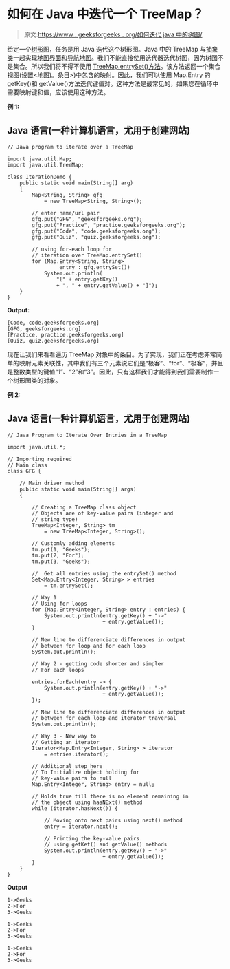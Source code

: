 # 如何在 Java 中迭代一个 TreeMap？

> 原文:[https://www . geeksforgeeks . org/如何迭代 java 中的树图/](https://www.geeksforgeeks.org/how-to-iterate-over-a-treemap-in-java/)

给定一个[树形图](https://www.geeksforgeeks.org/treemap-in-java/)，任务是用 Java 迭代这个树形图。Java 中的 TreeMap 与[抽象类](https://www.geeksforgeeks.org/abstract-classes-in-java/)一起实现[地图界面](https://www.geeksforgeeks.org/map-interface-java-examples/)和[导航地图](https://www.geeksforgeeks.org/navigablemap-interface-in-java-with-example/)。我们不能直接使用迭代器迭代树图，因为树图不是集合。所以我们将不得不使用 [TreeMap.entrySet()方法](https://www.geeksforgeeks.org/treemap-entryset-method-in-java/)。该方法返回一个集合视图(设置<地图)。条目>)中包含的映射。因此，我们可以使用 Map.Entry 的 getKey()和 getValue()方法迭代键值对。这种方法是最常见的，如果您在循环中需要映射键和值，应该使用这种方法。

**例 1:**

## Java 语言(一种计算机语言，尤用于创建网站)

```
// Java program to iterate over a TreeMap

import java.util.Map;
import java.util.TreeMap;

class IterationDemo {
    public static void main(String[] arg)
    {
        Map<String, String> gfg
            = new TreeMap<String, String>();

        // enter name/url pair
        gfg.put("GFG", "geeksforgeeks.org");
        gfg.put("Practice", "practice.geeksforgeeks.org");
        gfg.put("Code", "code.geeksforgeeks.org");
        gfg.put("Quiz", "quiz.geeksforgeeks.org");

        // using for-each loop for
        // iteration over TreeMap.entrySet()
        for (Map.Entry<String, String>
                 entry : gfg.entrySet())
            System.out.println(
                "[" + entry.getKey()
                + ", " + entry.getValue() + "]");
    }
}
```

**Output:** 

```
[Code, code.geeksforgeeks.org]
[GFG, geeksforgeeks.org]
[Practice, practice.geeksforgeeks.org]
[Quiz, quiz.geeksforgeeks.org]
```

现在让我们来看看遍历 TreeMap 对象中的条目。为了实现，我们正在考虑非常简单的映射元素关联性，其中我们有三个元素说它们是“极客”、“for”、“极客”，并且是整数类型的键值“1”、“2”和“3”。因此，只有这样我们才能得到我们需要制作一个树形图类的对象。

**例 2:**

## Java 语言(一种计算机语言，尤用于创建网站)

```
// Java Program to Iterate Over Entries in a TreeMap

import java.util.*;

// Importing required
// Main class
class GFG {

    // Main driver method
    public static void main(String[] args)
    {

        // Creating a TreeMap class object
        // Objects are of key-value pairs (integer and
        // string type)
        TreeMap<Integer, String> tm
            = new TreeMap<Integer, String>();

        // Customly adding elements
        tm.put(1, "Geeks");
        tm.put(2, "For");
        tm.put(3, "Geeks");

        //  Get all entries using the entrySet() method
        Set<Map.Entry<Integer, String> > entries
            = tm.entrySet();

        // Way 1
        // Using for loops
        for (Map.Entry<Integer, String> entry : entries) {
            System.out.println(entry.getKey() + "->"
                               + entry.getValue());
        }

        // New line to differenciate differences in output
        // between for loop and for each loop
        System.out.println();

        // Way 2 - getting code shorter and simpler
        // For each loops

        entries.forEach(entry -> {
            System.out.println(entry.getKey() + "->"
                               + entry.getValue());
        });

        // New line to differenciate differences in output
        // between for each loop and iterator traversal
        System.out.println();

        // Way 3 - New way to
        // Getting an iterator
        Iterator<Map.Entry<Integer, String> > iterator
            = entries.iterator();

        // Additional step here
        // To Initialize object holding for
        // key-value pairs to null
        Map.Entry<Integer, String> entry = null;

        // Holds true till there is no element remaining in
        // the object using hasNExt() method
        while (iterator.hasNext()) {

            // Moving onto next pairs using next() method
            entry = iterator.next();

            // Printing the key-value pairs
            // using getKet() and getValue() methods
            System.out.println(entry.getKey() + "->"
                               + entry.getValue());
        }
    }
}
```

**Output**

```
1->Geeks
2->For
3->Geeks

1->Geeks
2->For
3->Geeks

1->Geeks
2->For
3->Geeks
```